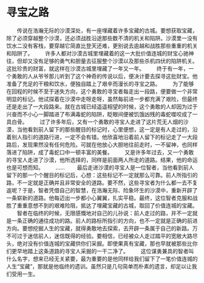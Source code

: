 # 寻宝之路
　　传说在浩瀚无际的沙漠深处，有一座埋藏着许多宝藏的古城。要想获取宝藏，除了必须穿越整个沙漠，还必须战胜沿途那些数不清的机关和陷阱。沙漠里一没有饮水二没有客栈，要穿越它简直比登天还难，更别说去逾越和战胜那些重重的机关和陷阱了。 
　　许多人都对沙漠古城里埋藏着的这一大批价值连城的财宝心驰神往，但却又没有足够的勇气和胆量去征服整个沙漠以及那些杀机四伏的陷阱机关。这批珍贵的财富，就这样在沙漠古城里埋藏了一年又一年。 
　　终于有一年，一个勇敢的人从爷爷那儿听到了这个神奇的传说以后，便决计要去探寻这批财宝。他准备了充足的干粮和饮水，便独自踏上了艰辛而漫长的寻宝之路。 
　　为了能够在回程的时候不至于迷失方向，这个勇敢的寻宝者每走出一段路，便要做一个非常明显的标记。他试探着在沙漠中走呀走呀，虽然每前进一步都充满了艰险，但最终还是走出了一大段路来。就在古城已经遥遥相望的时候，这个勇敢的人却因为过于兴奋而不小心一脚踏进了布满毒蛇的陷阱，眨眼间便被饥饿凶残的毒蛇噬咬成了一具白骨。 
　　过了许多年后，又有一个勇敢的寻宝人走进了这片荒无人烟的沙漠，当他看到前人留下的那些醒目的标记时，心里便想，这一定是有人走过的，沿着别人指引的道路行进，一定不会有错。他欣喜地沿着前人留下的标记走了一大段路后，发现果然没有任何危险。可就在他放心大胆地往前走时，一不留神，也同样落进了陷阱，成了毒蛇口中一顿丰富的美餐。 
　　又是许多年过去，又一个勇敢的寻宝人走进了沙漠，他所选择的，同样是前面两人所走的道路。结果，他的命运也是可想而知。 
　　…… 
　　最后走进沙漠的寻宝人是一位智者，当他看到前人留下的那一个个醒目的标记后，心想：这些标记不一定就那么可靠。前人所指引的路，不一定就是正确并且非常安全的道路。要不然，这些寻宝者为什么都一去不复返呢？于是，智者凭借自己的智慧，在浩瀚无际、险象环生的沙漠中，重新开辟了一条崭新的道路。他每迈出一步都小心翼翼，扎实平稳。最终，这位智者克服和战胜了重重意想不到的艰难险阻，抵达了埋藏宝藏的古城，取回了价值连城的宝藏。 
　　智者在临终的时候，无限感慨地对自己的儿孙说：前人走过的路，并不一定就是一条正确的通往成功的路。前人的路标所指引的方向，也不一定就是正确的前进方向。要想挖掘人生的宝藏，就得勇敢地去探索，去开辟一条属于自己的新路。万不可过于迷信前人，迷信既得的经验。要相信，已经被众人走过踏平的宽敞大路尽头，绝对没有价值连城的宝藏供你们采掘。即使果真有宝藏，那也早就被那些比你们更早地踏上这条道路的寻宝人采掘的一干二净了。 
　　这位谋勇兼具的智者叫什么名字，想来已经无关紧要，最为重要的是他同样给我们留下了一笔价值连城的人生“宝藏”，那就是他临终的遗训。虽然只是几句简单而朴素的遗言，却足以让我们受用一生。
 